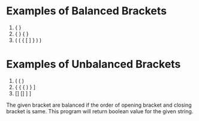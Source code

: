 # Examples of Balanced Brackets 
1. { }
2. { } { }
3. ( ( { [ ] } ) )
# Examples of Unbalanced Brackets #
1. ( ( )
2. { { { ) } ]
3. [] [] ] ]

The given bracket are balanced if the order of opening bracket and closing bracket is same. This program will return boolean value for the given string.
